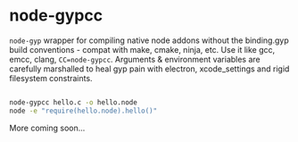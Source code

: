 # node-gypcc

`node-gyp` wrapper for compiling native node addons without the binding.gyp build conventions - compat with make, cmake, ninja, etc.  Use it like gcc, emcc, clang, `CC=node-gypcc`.  Arguments & environment variables are carefully marshalled to heal gyp pain with electron, xcode_settings and rigid filesystem constraints.

```sh

node-gypcc hello.c -o hello.node
node -e "require(hello.node).hello()"

```

More coming soon...